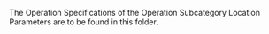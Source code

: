 The Operation Specifications of the Operation Subcategory Location Parameters are to be found in this folder.

